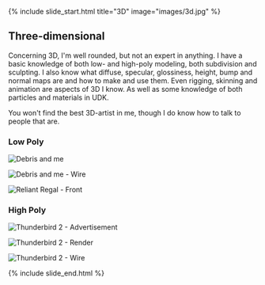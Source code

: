 {% include slide_start.html title="3D" image="images/3d.jpg" %}

## Three-dimensional

Concerning 3D, I'm well rounded, but not an expert in anything. I have a basic knowledge of both low- and high-poly modeling, both subdivision and sculpting. I also know what diffuse, specular, glossiness, height, bump and normal maps are and how to make and use them. Even rigging, skinning and animation are aspects of 3D I know. As well as some knowledge of both particles and materials in UDK.

You won't find the best 3D-artist in me, though I do know how to talk to people that are.

### Low Poly

![Debris and me](//farm7.staticflickr.com/6073/6093032335_300cc5b2ef_z.jpg)

![Debris and me - Wire](//farm7.staticflickr.com/6074/6093034201_6398c8715f_z.jpg)

![Reliant Regal - Front](//farm7.staticflickr.com/6194/6093565780_f36a33228a_z.jpg)


### High Poly

![Thunderbird 2 - Advertisement](//farm7.staticflickr.com/6199/6093035619_d74b1269ec_b.jpg)

![Thunderbird 2 - Render](//farm7.staticflickr.com/6066/6093034809_125e7df77c_z.jpg)

![Thunderbird 2 - Wire](//farm7.staticflickr.com/6198/6093035821_b89d234f31_z.jpg)



{% include slide_end.html %}
